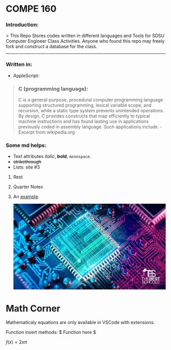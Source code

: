 # **COMPE 160**

### Introduction:

\> This Repo Stores codes written in different languages and Tools for SDSU Computer Engineer Class Activities. Anyone who found this repo may freely fork and construct a database for the class.

-------

### Written in:

- AppleScript:

> ### **C (programming language):**
> C is a general-purpose, procedural computer programming language supporting structured programming, lexical variable scope, and recursion, while a static type system prevents unintended operations. By design, C provides constructs that map efficiently to typical machine instructions and has found lasting use in applications previously coded in assembly language. Such applications include. - Excerpt from wikipedia.org



### Some md helps:

* Text attributes _italic_, **bold**, `monospace`.
* ~~strikethrough~~
* Lists: site #3
1. Rest
2. Quarter Notes
3. An [example](http://example.com).

     <div style="text-align:center"><img src="Resources/s.jpg" /></div>

# Math Corner
Mathematicaly equations are only available in VSCode with extensions.

Function insert methods: \$ Function here \$

$f(x) = 2x\pi$
